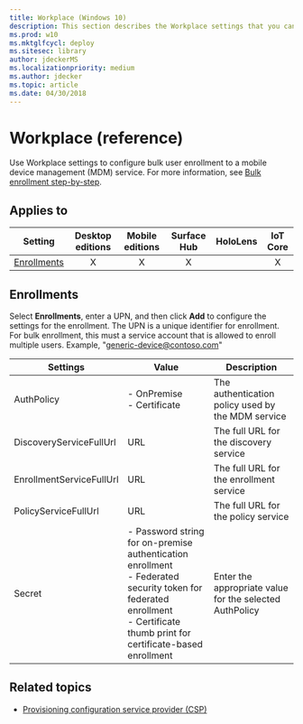 ```yaml
---
title: Workplace (Windows 10)
description: This section describes the Workplace settings that you can configure in provisioning packages for Windows 10 using Windows Configuration Designer.
ms.prod: w10
ms.mktglfcycl: deploy
ms.sitesec: library
author: jdeckerMS
ms.localizationpriority: medium
ms.author: jdecker
ms.topic: article
ms.date: 04/30/2018
---
```


# Workplace (reference)


Use Workplace settings to configure bulk user enrollment to a mobile device management (MDM) service. For more information, see [Bulk enrollment step-by-step](https://docs.microsoft.com/windows/client-management/mdm/bulk-enrollment-using-windows-provisioning-tool).

## Applies to

| Setting   | Desktop editions | Mobile editions | Surface Hub | HoloLens | IoT Core |
| --- | :---: | :---: | :---: | :---: | :---: |
| [Enrollments](#enrollments) | X | X | X |  | X  |

## Enrollments

Select **Enrollments**, enter a UPN, and then click **Add** to configure the settings for the enrollment. The UPN is a unique identifier for enrollment. For bulk enrollment, this must a service account that is allowed to enroll multiple users. Example, "generic-device@contoso.com"

| Settings | Value | Description |
| --- | --- | --- |
| AuthPolicy | - OnPremise</br>- Certificate  | The authentication policy used by the MDM service  |
| DiscoveryServiceFullUrl | URL | The full URL for the discovery service |
| EnrollmentServiceFullUrl | URL | The full URL for the enrollment service |
| PolicyServiceFullUrl | URL | The full URL for the policy service |
| Secret | - Password string for on-premise authentication enrollment</br>- Federated security token for federated enrollment</br>- Certificate thumb print for certificate-based enrollment | Enter the appropriate value for the selected AuthPolicy  |

## Related topics

- [Provisioning configuration service provider (CSP)](https://docs.microsoft.com/windows/client-management/mdm/provisioning-csp)
